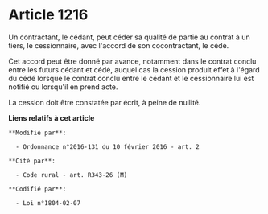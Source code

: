 # Article 1216

Un contractant, le cédant, peut céder sa qualité de partie au contrat à un tiers, le cessionnaire, avec l'accord de son
cocontractant, le cédé. 

Cet accord peut être donné par avance, notamment dans le contrat conclu entre les futurs cédant et cédé, auquel cas la
cession produit effet à l'égard du cédé lorsque le contrat conclu entre le cédant et le cessionnaire lui est notifié ou
lorsqu'il en prend acte. 

La cession doit être constatée par écrit, à peine de nullité.

**Liens relatifs à cet article**

	**Modifié par**:

	  - Ordonnance n°2016-131 du 10 février 2016 - art. 2

	**Cité par**:

	  - Code rural - art. R343-26 (M)

	**Codifié par**:

	  - Loi n°1804-02-07
